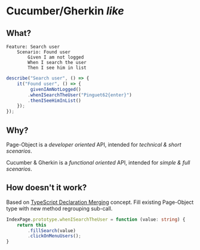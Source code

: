 # Cucumber/Gherkin *like*

## What?

```gherkin
Feature: Search user
    Scenario: Found user
        Given I am not logged
        When I search the user
        Then I see him in list
```

```typescript
describe("Search user", () => {
    it("Found user", () => {
         givenIAmNotLogged()
        .whenISearchTheUser("Pinguet62{enter}")
        .thenISeeHimInList()
    });
});
```

## Why?

Page-Object is a *developer oriented* API, intended for *technical & short scenarios*.

Cucumber & Gherkin is a *functional oriented* API, intended for *simple & full scenarios*.

## How doesn't it work?

Based on [TypeScript Declaration Merging](https://www.typescriptlang.org/docs/handbook/declaration-merging.html) concept.
Fill existing Page-Object type with new method regrouping sub-call.

```typescript
IndexPage.prototype.whenISearchTheUser = function (value: string) {
    return this
        .fillSearch(value)
        .clickOnMenuUsers();
}
```

